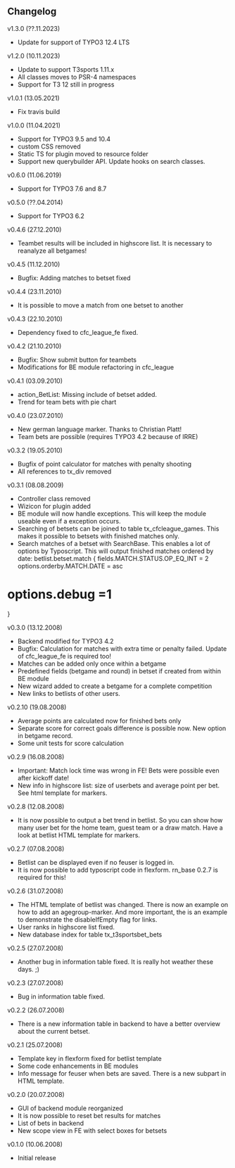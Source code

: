 Changelog
---------

v1.3.0 (??.11.2023)
 * Update for support of TYPO3 12.4 LTS

v1.2.0 (10.11.2023)
 * Update to support T3sports 1.11.x
 * All classes moves to PSR-4 namespaces
 * Support for T3 12 still in progress

v1.0.1 (13.05.2021)
 * Fix travis build

v1.0.0 (11.04.2021)
 * Support for TYPO3 9.5 and 10.4
 * custom CSS removed
 * Static TS for plugin moved to resource folder
 * Support new querybuilder API. Update hooks on search classes.

v0.6.0 (11.06.2019)
 * Support for TYPO3 7.6 and 8.7

v0.5.0 (??.04.2014)
 * Support for TYPO3 6.2

v0.4.6 (27.12.2010)
 * Teambet results will be included in highscore list. It is necessary to reanalyze all betgames!

v0.4.5 (11.12.2010)
 * Bugfix: Adding matches to betset fixed

v0.4.4 (23.11.2010)
 * It is possible to move a match from one betset to another

v0.4.3 (22.10.2010)
 * Dependency fixed to cfc_league_fe fixed.

v0.4.2 (21.10.2010)
 * Bugfix: Show submit button for teambets
 * Modifications for BE module refactoring in cfc_league

v0.4.1 (03.09.2010)
 * action_BetList: Missing include of betset added.
 * Trend for team bets with pie chart

v0.4.0 (23.07.2010)
 * New german language marker. Thanks to Christian Platt!
 * Team bets are possible (requires TYPO3 4.2 because of IRRE)


v0.3.2 (19.05.2010)
 * Bugfix of point calculator for matches with penalty shooting
 * All references to tx_div removed

v0.3.1 (08.08.2009)
 * Controller class removed
 * Wizicon for plugin added
 * BE module will now handle exceptions. This will keep the module useable even if a exception occurs.
 * Searching of betsets can be joined to table tx_cfcleague_games. This makes it possible to betsets with finished matches only.
 * Search matches of a betset with SearchBase. This enables a lot of options by Typoscript.
This will output finished matches ordered by date:
betlist.betset.match {
  fields.MATCH.STATUS.OP_EQ_INT = 2
  options.orderby.MATCH.DATE = asc
#  options.debug =1
}

v0.3.0 (13.12.2008)
 * Backend modified for TYPO3 4.2
 * Bugfix: Calculation for matches with extra time or penalty failed. Update of cfc_league_fe is required too!
 * Matches can be added only once within a betgame
 * Predefined fields (betgame and round) in betset if created from within BE module
 * New wizard added to create a betgame for a complete competition
 * New links to betlists of other users.

v0.2.10 (19.08.2008)
 * Average points are calculated now for finished bets only
 * Separate score for correct goals difference is possible now. New option in betgame record.
 * Some unit tests for score calculation

v0.2.9 (16.08.2008)
 * Important: Match lock time was wrong in FE! Bets were possible even after kickoff date!
 * New info in highscore list: size of userbets and average point per bet. See html template for markers.

v0.2.8 (12.08.2008)
 * It is now possible to output a bet trend in betlist. So you can show how many user bet for the home team, guest team or a draw match. Have a look at betlist HTML template for markers.

v0.2.7 (07.08.2008)
 * Betlist can be displayed even if no feuser is logged in.
 * It is now possible to add typoscript code in flexform. rn_base 0.2.7 is required for this!

v0.2.6 (31.07.2008)
* The HTML template of betlist was changed. There is now an example on how to add an agegroup-marker. And more important, the is an example to demonstrate the disableIfEmpty flag for links.
* User ranks in highscore list fixed.
* New database index for table tx_t3sportsbet_bets

v0.2.5 (27.07.2008)
* Another bug in information table fixed. It is really hot weather these days. ;)

v0.2.3 (27.07.2008)
* Bug in information table fixed.

v0.2.2 (26.07.2008)
* There is a new information table in backend to have a better overview about the current betset.

v0.2.1 (25.07.2008)
* Template key in flexform fixed for betlist template
* Some code enhancements in BE modules
* Info message for feuser when bets are saved. There is a new subpart in HTML template.

v0.2.0 (20.07.2008)
* GUI of backend module reorganized
* It is now possible to reset bet results for matches
* List of bets in backend
* New scope view in FE with select boxes for betsets

v0.1.0 (10.06.2008)
* Initial release

